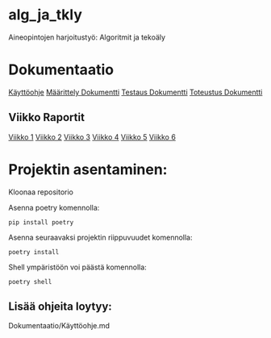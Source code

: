 # alg_ja_tkly
Aineopintojen harjoitustyö: Algoritmit ja tekoäly

# Dokumentaatio
[Käyttöohje](./Dokumentaatio/köyttöohje.md)
[Määrittely Dokumentti](./Dokumentaatio/Määrittelydokumentti.md)
[Testaus Dokumentti](./Dokumentaatio/Testausdokumentti.md)
[Toteustus Dokumentti](./Dokumentaatio/Toteutusdokumentti.md)

## Viikko Raportit 
[Viikko 1](./Dokumentaatio/Viikoraportit/Viikko-1.md)
[Viikko 2](./Dokumentaatio/Viikoraportit/Viikko-2.md)
[Viikko 3](./Dokumentaatio/Viikoraportit/Viikko-3.md)
[Viikko 4](./Dokumentaatio/Viikoraportit/Viikko-4.md)
[Viikko 5](./Dokumentaatio/Viikoraportit/Viikko-5.md)
[Viikko 6](./Dokumentaatio/Viikoraportit/Viikko-6.md)

# Projektin asentaminen:

Kloonaa repositorio

Asenna poetry komennolla:
```
pip install poetry
```
Asenna seuraavaksi projektin riippuvuudet komennolla:
```
poetry install
```
Shell ympäristöön voi päästä komennolla:
```
poetry shell
```

## Lisää ohjeita loytyy:
Dokumentaatio/Käyttöohje.md
